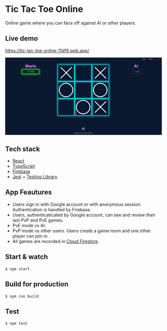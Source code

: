 # **Tic Tac Toe Online**

Online game where you can face off against AI or other players.

## **Live demo**
https://tic-tac-toe-online-11df9.web.app/

![screenshot](screenshot.png)

## **Tech stack**
- [React](https://reactjs.org/)
- [TypeScript](https://www.typescriptlang.org/)
- [Firebase](https://firebase.google.com/)
- [Jest](https://jestjs.io/) + [Testing Library](https://testing-library.com/)

## **App Feautures**
- Users sign in with Google account or with anonymous session. Authentication is handled by Firebase.
- Users, authenticaticated by Google account, can see and review their last PvP and PvE games.
- PvE mode vs AI.
- PvP mode vs other users. Users create a game room and one other player can join in.
 - All games are recorded in [Cloud Firestore](https://firebase.google.com/products/firestore?gclid=EAIaIQobChMIocGHrYni-QIVgc53Ch3uAwFSEAAYASAAEgKoPvD_BwE&gclsrc=aw.ds).

 ## **Start & watch**
```
$ npm start
```

## **Build for production**
```
$ npm run build
```

## **Test**
```
$ npm test
```